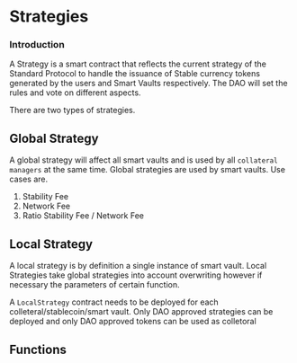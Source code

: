 # Strategies

### Introduction

A Strategy is a smart contract that reflects the current strategy of the Standard Protocol to handle the issuance of Stable currency tokens generated by the users and Smart Vaults respectively. The DAO will set the rules and vote on different aspects.

There are two types of strategies.

## Global Strategy

A global strategy will affect all smart vaults and is used by all `collateral managers` at the same time. Global strategies are used by smart vaults. Use cases are.

1. Stability Fee&#x20;
2. Network Fee
3. Ratio Stability Fee / Network Fee

## Local Strategy

A local strategy is by definition a single instance of smart vault. Local Strategies take global strategies into account overwriting however if necessary the parameters of certain function.

A `LocalStrategy` contract needs to be deployed for each colleteral/stablecoin/smart vault. Only DAO approved strategies can be deployed and only DAO approved tokens can be used as colletoral&#x20;



## Functions




